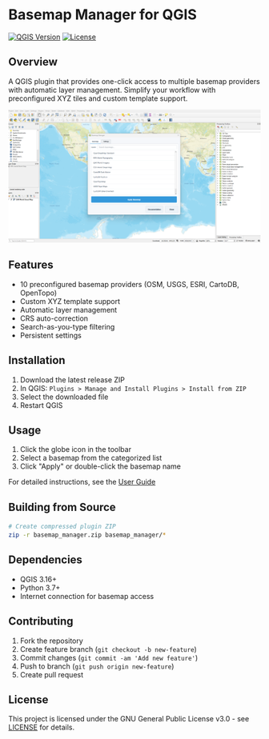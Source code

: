 # Basemap Manager for QGIS

[![QGIS Version](https://img.shields.io/badge/QGIS-3.16%2B-blue.svg)](https://qgis.org)
[![License](https://img.shields.io/badge/license-GPL%20v3-green.svg)](LICENSE)

## Overview
A QGIS plugin that provides one-click access to multiple basemap providers with automatic layer management. Simplify your workflow with preconfigured XYZ tiles and custom template support.

![Plugin Interface](docs/screenshot.png)

## Features
- 10 preconfigured basemap providers (OSM, USGS, ESRI, CartoDB, OpenTopo)
- Custom XYZ template support
- Automatic layer management
- CRS auto-correction
- Search-as-you-type filtering
- Persistent settings

## Installation
1. Download the latest release ZIP
2. In QGIS: `Plugins > Manage and Install Plugins > Install from ZIP`
3. Select the downloaded file
4. Restart QGIS

## Usage
1. Click the globe icon in the toolbar
2. Select a basemap from the categorized list
3. Click "Apply" or double-click the basemap name

For detailed instructions, see the [User Guide](docs/USER_GUIDE.md)

## Building from Source
```bash
# Create compressed plugin ZIP
zip -r basemap_manager.zip basemap_manager/*
```

## Dependencies
- QGIS 3.16+
- Python 3.7+
- Internet connection for basemap access

## Contributing
1. Fork the repository
2. Create feature branch (`git checkout -b new-feature`)
3. Commit changes (`git commit -am 'Add new feature'`)
4. Push to branch (`git push origin new-feature`)
5. Create pull request

## License
This project is licensed under the GNU General Public License v3.0 - see [LICENSE](LICENSE) for details.